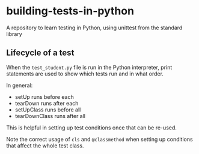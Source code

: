 # building-tests-in-python

A repository to learn testing in Python, using unittest from the standard library

## Lifecycle of a test

When the `test_student.py` file is run in the Python interpreter, print statements
are used to show which tests run and in what order.

In general:

- setUp runs before each
- tearDown runs after each
- setUpClass runs before all
- tearDownClass runs after all

This is helpful in setting up test conditions once that can be re-used.

Note the correct usage of `cls` and `@classmethod` when setting up conditions
that affect the whole test class.
